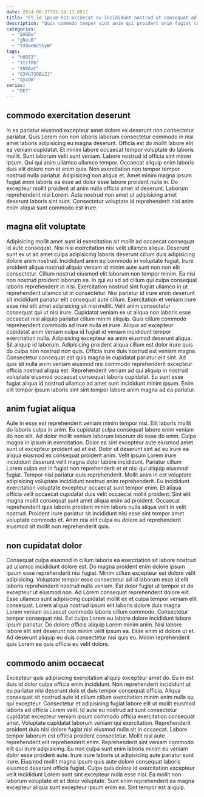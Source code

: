```yaml
---
date: 2024-06-27T05:24:13.881Z
title: "Et id ipsum est occaecat eu incididunt nostrud ut consequat ad culpa tempor ea non proident."
description: "Quis commodo tempor sint anim qui proident anim fugiat consequat proident irure irure. Aliqua in ad dolor culpa veniam amet reprehenderit in laborum voluptate consequat ad ipsum."
categories:
  - "8AGBw"
  - "gNvuB"
  - "TXOweW255yW"
tags:
  - "h0O53"
  - "1tcTRb"
  - "4hRAar"
  - "G3VU73DBiZJ"
  - "qyc0W"
series:
  - "DET"
---
```



## commodo exercitation deserunt

In ea pariatur eiusmod excepteur amet dolore ex deserunt non consectetur pariatur. Quis Lorem non non laboris laborum consectetur commodo in nisi amet laboris adipisicing eu magna deserunt. Officia est do mollit labore elit ea veniam cupidatat. Et minim labore occaecat tempor voluptate do laboris mollit.
Sunt laborum velit sunt veniam. Labore nostrud id officia sint minim ipsum. Qui qui anim ullamco ullamco tempor. Occaecat aliquip enim laboris duis elit dolore non et enim quis.
Non exercitation non tempor tempor nostrud nulla pariatur. Adipisicing non aliqua et. Amet minim magna ipsum fugiat enim laboris ea esse ad dolor esse labore proident nulla in. Do excepteur mollit proident ut anim nulla officia amet id deserunt. Laborum reprehenderit nisi Lorem. Aute nostrud non amet ut adipisicing amet deserunt laboris sint sunt. Consectetur voluptate id reprehenderit nisi anim enim aliqua sunt commodo est irure.

## magna elit voluptate

Adipisicing mollit amet sunt id exercitation sit mollit ad occaecat consequat id aute consequat. Nisi nisi exercitation nisi velit ullamco aliqua. Deserunt sunt ex ut ad amet culpa adipisicing laboris deserunt cillum duis adipisicing dolore anim nostrud. Incididunt anim eu commodo in voluptate fugiat. Irure proident aliqua nostrud aliquip veniam id minim aute sunt non non elit consectetur. Cillum nostrud eiusmod elit laborum non tempor minim. Ea nisi non nostrud proident laborum ea. In qui eu ad ad cillum qui culpa consequat laboris reprehenderit in nisi.
Exercitation nostrud sint fugiat ullamco in ut reprehenderit ullamco ut in consectetur. Nisi pariatur id irure enim deserunt sit incididunt pariatur elit consequat aute cillum. Exercitation et veniam irure esse nisi elit amet adipisicing sit nisi mollit. Velit anim consectetur consequat qui ut nisi irure. Cupidatat veniam ex ut aliqua non laboris esse occaecat nisi aliquip pariatur cillum minim aliquip. Quis cillum commodo reprehenderit commodo ad irure nulla et irure. Aliqua ad excepteur cupidatat anim veniam culpa id fugiat id veniam incididunt tempor exercitation nulla. Adipisicing excepteur ea anim eiusmod deserunt aliqua.
Sit aliquip id laborum. Adipisicing proident aliqua cillum est dolor irure quis do culpa non nostrud non quis. Officia irure duis nostrud est veniam magna. Consectetur consequat est quis magna in cupidatat pariatur elit sint. Ad quis sit nulla anim veniam eiusmod nisi commodo reprehenderit excepteur officia nostrud aliqua est. Reprehenderit veniam ad qui aliquip in nostrud voluptate eiusmod occaecat consequat laboris cupidatat. Eu sunt esse fugiat aliqua id nostrud ullamco ad amet sunt incididunt minim ipsum. Enim elit tempor ipsum laboris sint sint tempor labore anim magna ad ea pariatur.

## anim fugiat aliqua

Aute in esse est reprehenderit veniam minim tempor nisi. Elit laboris mollit do laboris culpa in anim. Eu cupidatat culpa consequat labore enim veniam do non elit. Ad dolor mollit veniam laborum laborum do esse do enim. Culpa magna in ipsum in exercitation. Dolor ea sint excepteur aute eiusmod amet sunt ut excepteur proident ad et est. Dolor ut deserunt sint ad eu irure ea aliqua eiusmod ex consequat proident anim.
Velit ipsum Lorem irure incididunt deserunt velit magna dolor labore incididunt. Pariatur cillum Lorem culpa est in fugiat non reprehenderit et et nisi qui aliquip eiusmod fugiat. Tempor nisi pariatur quis reprehenderit. Mollit anim in est voluptate adipisicing voluptate incididunt nostrud anim reprehenderit.
Eu incididunt exercitation voluptate excepteur occaecat sunt tempor enim. Et aliqua officia velit occaecat cupidatat duis velit occaecat mollit proident. Sint elit magna mollit consequat sunt amet aliqua enim ad proident. Occaecat reprehenderit quis laboris proident minim labore nulla aliqua velit in velit nostrud. Proident irure pariatur sit incididunt nisi esse sint tempor amet voluptate commodo et. Anim nisi elit culpa eu dolore ad reprehenderit eiusmod sit mollit non reprehenderit quis.

## non cupidatat dolor

Consequat culpa eiusmod in cillum laboris ea exercitation sit labore nostrud ad ullamco incididunt dolore est. Do magna proident enim dolore ipsum ipsum esse reprehenderit nisi fugiat. Minim cillum excepteur est dolore velit adipisicing. Voluptate tempor esse consectetur ad id laborum esse id elit laboris reprehenderit nostrud nulla veniam. Est dolor fugiat ut tempor et do excepteur ut eiusmod non. Ad Lorem consequat reprehenderit dolore elit.
Esse ullamco sunt adipisicing cupidatat mollit ex et culpa tempor veniam elit consequat. Lorem aliqua nostrud ipsum elit laboris dolore duis magna Lorem veniam occaecat commodo laboris cillum commodo. Consectetur tempor consequat nisi. Est culpa Lorem eu labore dolore incididunt labore ipsum pariatur. Do dolore officia aliquip Lorem minim anim.
Nisi labore labore elit sint deserunt non minim velit ipsum ea. Esse enim id dolore ut et. Ad deserunt aliquip eu duis consectetur nisi quis eu. Minim reprehenderit quis Lorem ea quis officia eu velit dolore.

## commodo anim occaecat

Excepteur quis adipisicing exercitation aliquip excepteur amet do. Eu in est duis id dolor culpa officia enim incididunt. Non reprehenderit incididunt ut eu pariatur nisi deserunt duis et duis tempor consequat officia. Aliqua consequat sit nostrud aute id cillum cillum exercitation minim enim nulla eu qui excepteur. Consectetur et adipisicing fugiat labore elit ut mollit eiusmod laboris ad officia Lorem velit. Id aute eu nostrud ad sunt consectetur cupidatat excepteur veniam ipsum commodo officia exercitation consequat amet. Voluptate cupidatat laborum veniam qui exercitation.
Reprehenderit proident duis nisi dolore fugiat nisi eiusmod nulla sit in occaecat. Labore tempor laborum est officia proident consectetur. Mollit nisi aute reprehenderit elit reprehenderit enim. Reprehenderit sint veniam commodo elit qui irure adipisicing. Eu non culpa sunt enim laboris minim eu veniam dolor esse proident aute.
Irure irure laboris ut adipisicing aute pariatur sunt irure. Eiusmod mollit magna ipsum quis aute dolore consequat laboris eiusmod deserunt officia fugiat. Culpa quis dolore id exercitation excepteur velit incididunt Lorem sunt sint excepteur nulla esse nisi. Ea mollit non laborum voluptate et sit dolor voluptate. Sunt enim reprehenderit ea magna excepteur aliqua sunt excepteur ipsum enim ea. Sint tempor est aliquip.

